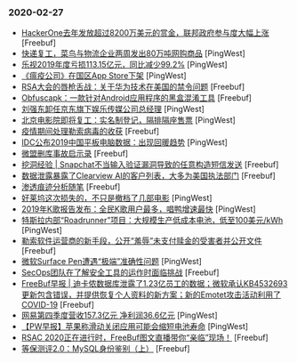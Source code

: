 ### 2020-02-27

* [HackerOne去年发放超过8200万美元的赏金，联邦政府参与度大幅上涨](https://www.freebuf.com/news/228590.html) [Freebuf]
* [快递复工，菜鸟与物流企业两周发出80万吨网购商品](https://www.pingwest.com/w/205852) [PingWest]
* [乐视2019年度亏损113.15亿元，同比减少99.2%](https://www.pingwest.com/w/205853) [PingWest]
* [《瘟疫公司》在国区App Store下架](https://www.pingwest.com/w/205845) [PingWest]
* [RSA大会的唇枪舌战：关于华为技术在美国的禁令问题](https://www.freebuf.com/news/228547.html) [Freebuf]
* [Obfuscapk：一款针对Android应用程序的黑盒混淆工具](https://www.freebuf.com/sectool/226391.html) [Freebuf]
* [刘强东卸任京东旗下娱乐传媒公司总经理](https://www.pingwest.com/w/205844) [PingWest]
* [北京电影院即将复工：实名制登记，隔排隔座售票](https://www.pingwest.com/w/205843) [PingWest]
* [疫情期间处理勒索病毒的收获](https://www.freebuf.com/articles/system/226654.html) [Freebuf]
* [IDC公布2019中国平板电脑数据：出现回暖趋势](https://www.pingwest.com/w/205840) [PingWest]
* [微盟删库事故启示录](https://www.freebuf.com/news/228514.html) [Freebuf]
* [挖洞经验 | Snapchat不当输入验证漏洞导致的任意构造短信发送](https://www.freebuf.com/vuls/227092.html) [Freebuf]
* [数据泄露暴露了Clearview AI的客户列表，大多为美国执法部门](https://www.freebuf.com/news/228501.html) [Freebuf]
* [渗透痕迹分析随笔](https://www.freebuf.com/articles/others-articles/226423.html) [Freebuf]
* [好莱坞这次损失的，不只是撤档了几部电影](https://www.pingwest.com/a/205814) [PingWest]
* [2019年K歌报告发布：全民K歌用户最多，唱鸭增速最快](https://www.pingwest.com/w/205831) [PingWest]
* [特斯拉内部“Roadrunner”项目：大规模生产低成本电池，低至100美元/kWh](https://www.pingwest.com/w/205830) [PingWest]
* [勒索软件运营商的新手段，公开“羞辱”未支付赎金的受害者并公开文件](https://www.freebuf.com/news/228410.html) [Freebuf]
* [微软Surface Pen遭遇“极端”准确性问题](https://www.pingwest.com/w/205827) [PingWest]
* [SecOps团队在了解安全工具的运作时面临挑战](https://www.freebuf.com/articles/system/227678.html) [Freebuf]
* [FreeBuf早报 | 迪卡侬数据库泄露了1.23亿员工的数据；微软承认KB4532693更新包含错误，并提供恢复个人资料的新方案；新的Emotet攻击活动利用了COVID-19](https://www.freebuf.com/news/228459.html) [Freebuf]
* [网易第四季度营收157.3亿元 净利润36.6亿元](https://www.pingwest.com/w/205824) [PingWest]
* [【PW早报】苹果称滑动关闭应用可能会缩短电池寿命](https://www.pingwest.com/w/205820) [PingWest]
* [RSAC 2020正在进行时，FreeBuf图文直播带你“亲临”现场！](https://www.freebuf.com/news/topnews/228018.html) [Freebuf]
* [等保测评2.0：MySQL身份鉴别（上）](https://www.freebuf.com/articles/database/227336.html) [Freebuf]
